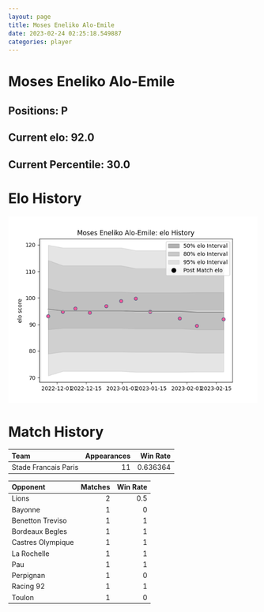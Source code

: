```yaml
---  
layout: page  
title: Moses Eneliko Alo-Emile  
date: 2023-02-24 02:25:18.549887  
categories: player  
---
```

# Moses Eneliko Alo-Emile

## Positions: P

## Current elo: 92.0

## Current Percentile: 30.0

# Elo History


![elo history](history_MosesEnelikoAlo-Emile.png)
# Match History


| Team                 |   Appearances |   Win Rate |
|:---------------------|--------------:|-----------:|
| Stade Francais Paris |            11 |   0.636364 |

| Opponent          |   Matches |   Win Rate |
|:------------------|----------:|-----------:|
| Lions             |         2 |        0.5 |
| Bayonne           |         1 |        0   |
| Benetton Treviso  |         1 |        1   |
| Bordeaux Begles   |         1 |        1   |
| Castres Olympique |         1 |        1   |
| La Rochelle       |         1 |        1   |
| Pau               |         1 |        1   |
| Perpignan         |         1 |        0   |
| Racing 92         |         1 |        1   |
| Toulon            |         1 |        0   |